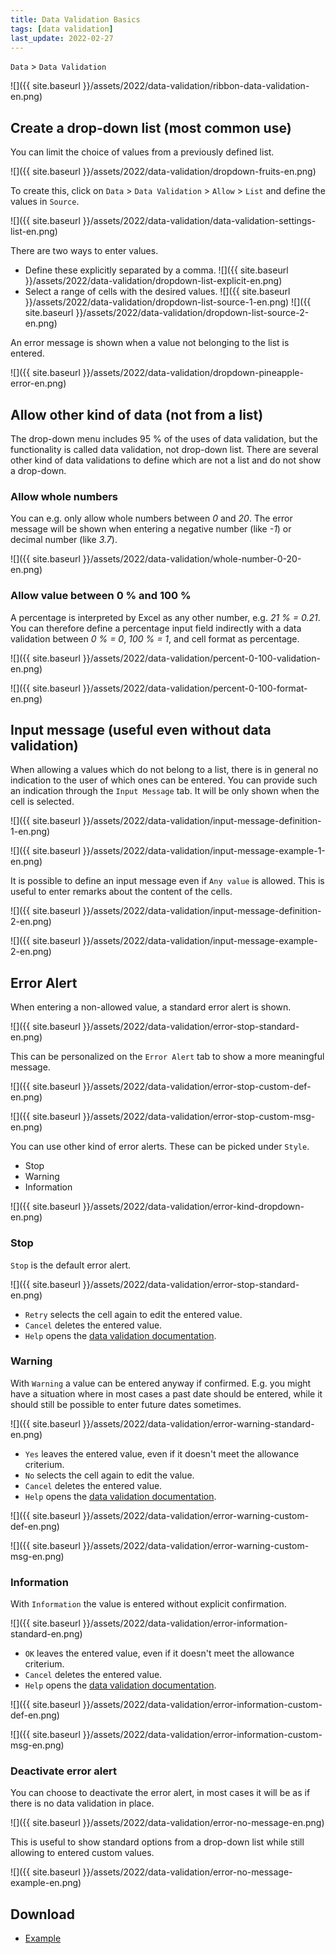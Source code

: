 ```yaml
---
title: Data Validation Basics
tags: [data validation]
last_update: 2022-02-27
---
```


`Data` > `Data Validation`

![]({{ site.baseurl }}/assets/2022/data-validation/ribbon-data-validation-en.png)

## Create a drop-down list (most common use)


You can limit the choice of values from a previously defined list.

![]({{ site.baseurl }}/assets/2022/data-validation/dropdown-fruits-en.png)

To create this, click on `Data` > `Data Validation` > `Allow` > `List` and define the values in `Source`.

![]({{ site.baseurl }}/assets/2022/data-validation/data-validation-settings-list-en.png)

There are two ways to enter values.

- Define these explicitly separated by a comma.
![]({{ site.baseurl }}/assets/2022/data-validation/dropdown-list-explicit-en.png)
- Select a range of cells with the desired values.
![]({{ site.baseurl }}/assets/2022/data-validation/dropdown-list-source-1-en.png)
![]({{ site.baseurl }}/assets/2022/data-validation/dropdown-list-source-2-en.png)

An error message is shown when a value not belonging to the list is entered.

![]({{ site.baseurl }}/assets/2022/data-validation/dropdown-pineapple-error-en.png)
 

## Allow other kind of data (not from a list)

The drop-down menu includes 95 % of the uses of data validation, but the functionality is called data validation, not drop-down list.
There are several other kind of data validations to define which are not a list and do not show a drop-down.

### Allow whole numbers

You can e.g. only allow whole numbers between *0* and *20*.
The error message will be shown when entering a negative number (like *-1*) or decimal number (like *3.7*).

![]({{ site.baseurl }}/assets/2022/data-validation/whole-number-0-20-en.png)

### Allow value between 0 % and 100 %

A percentage is interpreted by Excel as any other number, e.g. *21 % = 0.21*.
You can therefore define a percentage input field indirectly with a data validation between  *0 % = 0*, *100 % = 1*, and cell format as percentage.

![]({{ site.baseurl }}/assets/2022/data-validation/percent-0-100-validation-en.png)

![]({{ site.baseurl }}/assets/2022/data-validation/percent-0-100-format-en.png)

## Input message (useful even without data validation)

When allowing a values which do not belong to a list, there is in general no indication to the user of which ones can be entered.
You can provide such an indication through the `Input Message` tab.
It will be only shown when the cell is selected.

![]({{ site.baseurl }}/assets/2022/data-validation/input-message-definition-1-en.png)

![]({{ site.baseurl }}/assets/2022/data-validation/input-message-example-1-en.png)

It is possible to define an input message even if `Any value` is allowed.
This is useful to enter remarks about the content of the cells.

![]({{ site.baseurl }}/assets/2022/data-validation/input-message-definition-2-en.png)

![]({{ site.baseurl }}/assets/2022/data-validation/input-message-example-2-en.png)

## Error Alert

When entering a non-allowed value, a standard error alert is shown.

![]({{ site.baseurl }}/assets/2022/data-validation/error-stop-standard-en.png)

This can be personalized on the `Error Alert` tab to show a more meaningful message.

![]({{ site.baseurl }}/assets/2022/data-validation/error-stop-custom-def-en.png)

![]({{ site.baseurl }}/assets/2022/data-validation/error-stop-custom-msg-en.png)

You can use other kind of error alerts.
These can be picked under `Style`.
- Stop
- Warning
- Information

![]({{ site.baseurl }}/assets/2022/data-validation/error-kind-dropdown-en.png)

### Stop

`Stop` is the default error alert.

![]({{ site.baseurl }}/assets/2022/data-validation/error-stop-standard-en.png)

- `Retry` selects the cell again to edit the entered value.
- `Cancel` deletes the entered value. 
- `Help` opens the [data validation documentation](https://support.microsoft.com/en-us/office/apply-data-validation-to-cells-29fecbcc-d1b9-42c1-9d76-eff3ce5f7249).

### Warning

With `Warning` a value can be entered anyway if confirmed.
E.g. you might have a situation where in most cases a past date should be entered, while it should still be possible to enter future dates sometimes.

![]({{ site.baseurl }}/assets/2022/data-validation/error-warning-standard-en.png)

- `Yes` leaves the entered value, even if it doesn't meet the allowance criterium.
- `No` selects the cell again to edit the value.
- `Cancel` deletes the entered value. 
- `Help` opens the [data validation documentation](https://support.microsoft.com/en-us/office/apply-data-validation-to-cells-29fecbcc-d1b9-42c1-9d76-eff3ce5f7249).

![]({{ site.baseurl }}/assets/2022/data-validation/error-warning-custom-def-en.png)

![]({{ site.baseurl }}/assets/2022/data-validation/error-warning-custom-msg-en.png)

### Information

With `Information` the value is entered without explicit confirmation.

![]({{ site.baseurl }}/assets/2022/data-validation/error-information-standard-en.png)

- `OK` leaves the entered value, even if it doesn't meet the allowance criterium.
- `Cancel` deletes the entered value. 
- `Help` opens the [data validation documentation](https://support.microsoft.com/en-us/office/apply-data-validation-to-cells-29fecbcc-d1b9-42c1-9d76-eff3ce5f7249).

![]({{ site.baseurl }}/assets/2022/data-validation/error-information-custom-def-en.png)

![]({{ site.baseurl }}/assets/2022/data-validation/error-information-custom-msg-en.png)

### Deactivate error alert

You can choose to deactivate the error alert, in most cases it will be as if there is no data validation in place.

![]({{ site.baseurl }}/assets/2022/data-validation/error-no-message-en.png)

This is useful to show standard options from a drop-down list while still allowing to entered custom values.

![]({{ site.baseurl }}/assets/2022/data-validation/error-no-message-example-en.png)

## Download

- [Example](/assets/2022/data-validation/01-data-validation-example-en.xlsx)
